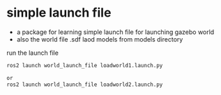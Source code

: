 # simple launch file
- a package for learning simple launch file for launching gazebo world
- also the world file .sdf laod models from models directory

run the launch file
```bash
ros2 launch world_launch_file loadworld1.launch.py

or
ros2 launch world_launch_file loadworld2.launch.py
```
